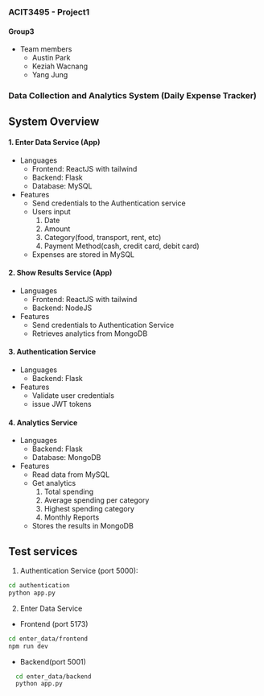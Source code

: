 ### ACIT3495 - Project1

#### Group3 
- Team members
  - Austin Park
  - Keziah Wacnang
  - Yang Jung

### Data Collection and Analytics System (Daily Expense Tracker)
##  System Overview
#### 1. Enter Data Service (App)
- Languages
  - Frontend: ReactJS with tailwind
  - Backend: Flask
  - Database: MySQL
- Features
  - Send credentials to the Authentication service
  - Users input
    1. Date
    2. Amount
    3. Category(food, transport, rent, etc)
    4. Payment Method(cash, credit card, debit card)
  - Expenses are stored in MySQL

#### 2. Show Results Service (App)
- Languages
  - Frontend: ReactJS with tailwind
  - Backend: NodeJS 
- Features
  - Send credentials to Authentication Service
  - Retrieves analytics from MongoDB

#### 3. Authentication Service
- Languages
  - Backend: Flask
- Features
  - Validate user credentials
  - issue JWT tokens

#### 4. Analytics Service
- Languages
  - Backend: Flask
  - Database: MongoDB
- Features
  - Read data from MySQL
  - Get analytics
    1. Total spending
    2. Average spending per category
    3. Highest spending category
    4. Monthly Reports
  - Stores the results in MongoDB

## Test services
1. Authentication Service (port 5000):

```bash
cd authentication
python app.py
```

2. Enter Data Service
  - Frontend (port 5173)
  ```bash
  cd enter_data/frontend
  npm run dev
  ```
  - Backend(port 5001)
  ```bash
    cd enter_data/backend
    python app.py
  ``` 